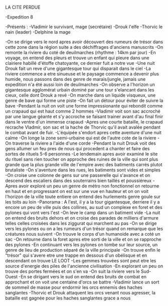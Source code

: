 LA CITE PERDUE

-Expedition 8

-Présents : 
-Vladimir le survivant, mage (secrétaire)
-Drouk l'elfe
-Thorvic le nain (leader)
-Delphine la mage

-On se dirige vers le nord apres avoir découvert des rumeurs de trésor dans cette zone dans la région suite a des déchiffrages d'anciens manuscrits
-On remonte la riviere du coté de deuilmarches (rhythme : 14km par jour)
-En voyage, on entend des pleurs et trouve un enfant qui pleure dans une clairiere habillé d'étoffe chatoyante, ce dernier fuit a notre vue
-Une nuit Drouk fait un reve d'une gigantesque tour qui disparait dans le ciel
-La riviere commence a etre sinueuse et le paysage commence a devenir plus humide, nous passons dans des genre de marais/jungle, jamais une expedition n'a été aussi loin de deuilmarches
-On observe a l'horizon un gigantesque agglomérat urbain dominé par une tour s'elancant dans les cieux, celle dont Drouk a revé
-On marche dans un liquide visqueux, une genre de bave qui forme une piste
-On fait un détour pour éviter de suivre la bave
-Pendant la nuit on voit une forme impressionante qui rebondit comme un crapaud qui est haut comme 2 hommes
-Vladimir voit son sac accroché par une langue géante et s'y accroche se faisant trainer avant d'au final finir dans le ventre d'un immense crapaud
-Apres une courte bataille, le crapaud recrache Vladmir, son sac et la hache de Thorvic qu'il avait avalée pendant le combat avant de fuir.
-L'équipée s'endort apres cette aventure d'une nuit calme
-On longe la zone semi-urbaine qui est de l'autre cote de la riviere
-On traverse la riviere a l'aide d'une corde
-Pendant la nuit Drouk voit des gens allumer un feu pres de nous qui procedent a chanter et faire des sortes de rituels 5-6 personnes
-Le lendemain apres avoir examiné le site du rituel sans rien toucher on approche des ruines de la ville qui sont plus grande que la plus grande ville de l'empire avec des batiments carrés plutot brutaliste
-On s'aventure dans les rues, les batiments sont vides et simples
-On croise une colonne de gens sur une passerelle qui s'avance et on descend des escaliers dans des souterrains bien taillés et poussiéreux
-Apres avoir exploré un peu un genre de métro non fonctionnel on retourne en haut et en progressant on est sur une vue en hauteur et on on voit l'horizon de la ville toute entiere on entend des hurlements genre goule sur les toits au loin
-Panorama : A l'est, il y a la tour gigantesque, derriere il y a encore un peu de ville puis des collines, au sud un complexe en foret et des pylones qui vont vers l'est
-On leve le camp dans un batiment vide
-La nuit on entend des bruits dehors et on croise des parades de milliers d'armure telles celles croisées dans les ziggurat qui marchent au pas
-On se dirige vers les pylones ou on a les rumeurs d'un trésor quand on remarque que les créatures nous suivent
-On trouve le corps d'un humanoide avec a coté un sac
-On retourne dans la foret apres etre sorti de la ville et on se rapproche des pylones 
-En continuant vers les pylones on tombe sur leur source, un genre de lieu de production séparé de la ville principale
-On trouve enfin le "trésor" qui s'avere etre une trappe en dessous d'un obélisque et en descendant on trouve LE LOOT 
-Les gemmes trouvées sont peut etre les source d'energie des piles de l'ancienne civilisation
-En explorant un peu on trouve des portes fermées et on s'en va
-On suit la riviere vers le Sud-Ouest
-En se dirigant vers le sud on entend des bruits de combat en approchant et on voit une centaine d'orcs se battre
-Vladimir lance un sort de sommeil de masse pour endormir les orcs ennemis des haches sanglantes
-Thorvic et Drouk attaquent les orcs venant nous agresser, la bataille est gagnée pour les haches sanglantes grace a nous
